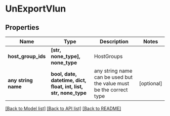 # UnExportVlun


## Properties
Name | Type | Description | Notes
------------ | ------------- | ------------- | -------------
**host_group_ids** | **[str, none_type], none_type** | HostGroups | 
**any string name** | **bool, date, datetime, dict, float, int, list, str, none_type** | any string name can be used but the value must be the correct type | [optional]

[[Back to Model list]](../README.md#documentation-for-models) [[Back to API list]](../README.md#documentation-for-api-endpoints) [[Back to README]](../README.md)


